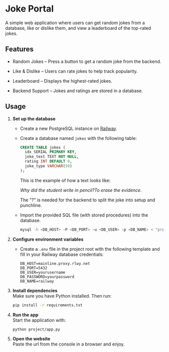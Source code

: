 # Joke Portal

A simple web application where users can get random jokes from a database, like or dislike them, and view a leaderboard of the top-rated jokes.

## Features

- Random Jokes – Press a button to get a random joke from the backend.

- Like & Dislike – Users can rate jokes to help track popularity.

- Leaderboard – Displays the highest-rated jokes.

- Backend Support – Jokes and ratings are stored in a database.


## Usage

1. **Set up the database**
   - Create a new PostgreSQL instance on [Railway](https://railway.app/).
   - Create a database named `jokes` with the following table:

     ```sql
     CREATE TABLE jokes (
       idx SERIAL PRIMARY KEY,
       joke_text TEXT NOT NULL,
       rating INT DEFAULT 0,
       joke_type VARCHAR(50)
     );
     ```
     This is the example of how a text looks like:
     
     *Why did the student write in pencil?To erase the evidence.*
     
     The "?" is needed for the backend to split the joke into setup and punchline.

   - Import the provided SQL file (with stored procedures) into the database.

     ```bash
     mysql -h <DB_HOST> -P <DB_PORT> -u <DB_USER> -p <DB_NAME> < "project/msql stored procedures.sql".sql
     ```

2. **Configure environment variables**  
   - Create a `.env` file in the project root with the following template and fill in your Railway database credentials:

     ```env
     DB_HOST=mainline.proxy.rlwy.net
     DB_PORT=5432
     DB_USER=yourusername
     DB_PASSWORD=yourpassword
     DB_NAME=railway
     ```

3. **Install dependencies**  
   Make sure you have Python installed. Then run:

   ```bash
   pip install -r requirements.txt
   ```

4. **Run the app**  
   Start the application with:

   ```bash
   python project/app.py
   ```

4. **Open the website**  
   Paste the url from the console in a browser and enjoy.

